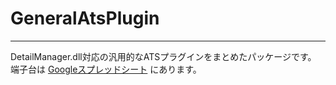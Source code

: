 # GeneralAtsPlugin

----

DetailManager.dll対応の汎用的なATSプラグインをまとめたパッケージです。  
端子台は [Googleスプレッドシート](https://docs.google.com/spreadsheets/d/1CSdf6mNsODLa-NJXdKwFiJQOXRoZTvDgMCOhIjAn7U4/edit#gid=211786497) にあります。
